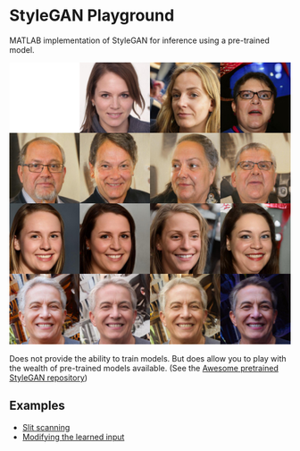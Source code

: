 # StyleGAN Playground

MATLAB implementation of StyleGAN for inference using a pre-trained model.

![](images/style_mixing.jpg)

Does not provide the ability to train models. But does allow you to play with the wealth of pre-trained models available. (See the [Awesome pretrained StyleGAN repository](https://github.com/justinpinkney/awesome-pretrained-stylegan))

## Examples

- [Slit scanning](examples/slitscan.md)
- [Modifying the learned input](examples/modify_learned_input.md)